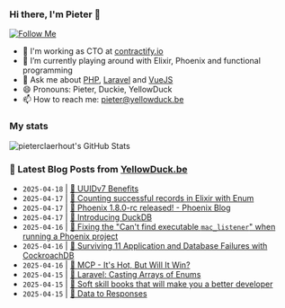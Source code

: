 ### Hi there, I'm Pieter 👋  
[![Follow Me](https://img.shields.io/github/followers/pieterclaerhout?label=Follow&style=social)](https://github.com/pieterclaerhout)

- 🏢 I'm working as CTO at [contractify.io](https://contractify.io)
- 🌱 I’m currently playing around with Elixir, Phoenix and functional programming
- 💬 Ask me about [PHP](https://php.net), [Laravel](http://laravel.com) and [VueJS](https://vuejs.org)
- 😄 Pronouns: Pieter, Duckie, YellowDuck
- 📫 How to reach me: pieter@yellowduck.be

### My stats

![pieterclaerhout's GitHub Stats](https://github-readme-stats.vercel.app/api?username=pieterclaerhout&show_icons=true&count_private=true&line_height=40)

### 📩 Latest Blog Posts from [YellowDuck.be](https://www.yellowduck.be/)
<!-- BLOG-POST-LIST:START -->
- `2025-04-18` | [🔗 UUIDv7 Benefits](https://www.yellowduck.be/posts/uuidv7-benefits)  
- `2025-04-17` | [🐥 Counting successful records in Elixir with Enum](https://www.yellowduck.be/posts/counting-successful-records-in-elixir-with-enum)  
- `2025-04-17` | [🔗 Phoenix 1.8.0-rc released! - Phoenix Blog](https://www.yellowduck.be/posts/phoenix-1-8-0-rc-released-phoenix-blog)  
- `2025-04-17` | [🔗 Introducing DuckDB](https://www.yellowduck.be/posts/introducing-duckdb)  
- `2025-04-16` | [🐥 Fixing the &quot;Can&#39;t find executable `mac_listener`&quot; when running a Phoenix project](https://www.yellowduck.be/posts/fixing-the-cant-find-executable-mac-listener-when-running-a-phoenix-project)  
- `2025-04-16` | [🔗 Surviving 11 Application and Database Failures with CockroachDB](https://www.yellowduck.be/posts/surviving-11-application-and-database-failures-with-cockroachdb)  
- `2025-04-16` | [🔗 MCP - It&#39;s Hot, But Will It Win?](https://www.yellowduck.be/posts/230-mcp-its-hot-but-will-it-win)  
- `2025-04-15` | [🐥 Laravel: Casting Arrays of Enums](https://www.yellowduck.be/posts/laravel-casting-arrays-of-enums)  
- `2025-04-15` | [🔗 Soft skill books that will make you a better developer](https://www.yellowduck.be/posts/soft-skill-books-that-will-make-you-a-better-developer)  
- `2025-04-15` | [🔗 Data to Responses](https://www.yellowduck.be/posts/data-to-responses)  

<!-- BLOG-POST-LIST:END -->
